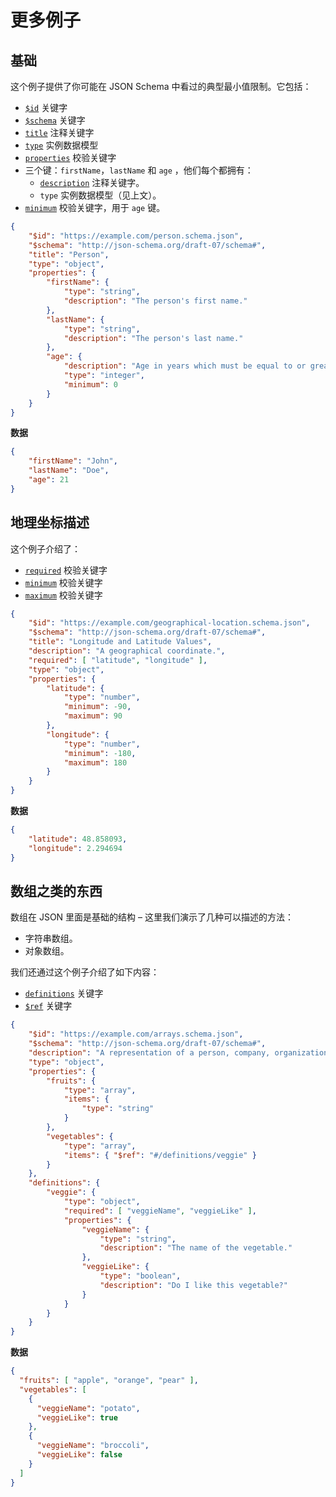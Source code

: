 # 更多例子

## 基础

这个例子提供了你可能在  JSON Schema 中看过的典型最小值限制。它包括：

- [`$id`](http://json-schema.org/latest/json-schema-core.html#rfc.section.8.2) 关键字
- [`$schema`](http://json-schema.org/latest/json-schema-core.html#rfc.section.7) 关键字
- [`title`](http://json-schema.org/latest/json-schema-hypermedia.html#rfc.section.6.5.1) 注释关键字
- [`type`](http://json-schema.org/latest/json-schema-core.html#rfc.section.4.2.1) 实例数据模型
- [`properties`](http://json-schema.org/latest/json-schema-validation.html#rfc.section.6.5.4) 校验关键字
- 三个键：`firstName`，`lastName` 和 `age` ，他们每个都拥有：
  - [`description`](http://json-schema.org/latest/json-schema-validation.html#rfc.section.10.1) 注释关键字。
  - `type` 实例数据模型（见上文）。
- [`minimum`](http://json-schema.org/latest/json-schema-validation.html#rfc.section.6.2.4) 校验关键字，用于 `age` 键。

```json
{
    "$id": "https://example.com/person.schema.json",
    "$schema": "http://json-schema.org/draft-07/schema#",
    "title": "Person",
    "type": "object",
    "properties": {
        "firstName": {
            "type": "string",
            "description": "The person's first name."
        },
        "lastName": {
            "type": "string",
            "description": "The person's last name."
        },
        "age": {
            "description": "Age in years which must be equal to or greater than zero.",
            "type": "integer",
            "minimum": 0
        }
    }
}
```

**数据**

```json
{
    "firstName": "John",
    "lastName": "Doe",
    "age": 21
}
```



## 地理坐标描述

这个例子介绍了：

- [`required`](http://json-schema.org/latest/json-schema-validation.html#rfc.section.6.5.3) 校验关键字
- [`minimum`](http://json-schema.org/latest/json-schema-validation.html#rfc.section.6.2.4) 校验关键字
- [`maximum`](http://json-schema.org/latest/json-schema-validation.html#rfc.section.6.2.2) 校验关键字

```json
{
    "$id": "https://example.com/geographical-location.schema.json",
    "$schema": "http://json-schema.org/draft-07/schema#",
    "title": "Longitude and Latitude Values",
    "description": "A geographical coordinate.",
    "required": [ "latitude", "longitude" ],
    "type": "object",
    "properties": {
        "latitude": {
            "type": "number",
            "minimum": -90,
            "maximum": 90
        },
        "longitude": {
            "type": "number",
            "minimum": -180,
            "maximum": 180
        }
    }
}
```

**数据**

```json
{
    "latitude": 48.858093,
    "longitude": 2.294694
}
```



## 数组之类的东西

数组在 JSON 里面是基础的结构 – 这里我们演示了几种可以描述的方法：

- 字符串数组。
- 对象数组。

我们还通过这个例子介绍了如下内容：

- [`definitions`](http://json-schema.org/latest/json-schema-validation.html#rfc.section.9) 关键字
- [`$ref`](http://json-schema.org/latest/json-schema-core.html#rfc.section.8.3) 关键字

```json
{
    "$id": "https://example.com/arrays.schema.json",
    "$schema": "http://json-schema.org/draft-07/schema#",
    "description": "A representation of a person, company, organization, or place",
    "type": "object",
    "properties": {
        "fruits": {
            "type": "array",
            "items": {
                "type": "string"
            }
        },
        "vegetables": {
            "type": "array",
            "items": { "$ref": "#/definitions/veggie" }
        }
    },
    "definitions": {
        "veggie": {
            "type": "object",
            "required": [ "veggieName", "veggieLike" ],
            "properties": {
                "veggieName": {
                    "type": "string",
                    "description": "The name of the vegetable."
                },
                "veggieLike": {
                    "type": "boolean",
                    "description": "Do I like this vegetable?"
                }
            }
        }
    }
}
```

**数据**

```json
{
  "fruits": [ "apple", "orange", "pear" ],
  "vegetables": [
    {
      "veggieName": "potato",
      "veggieLike": true
    },
    {
      "veggieName": "broccoli",
      "veggieLike": false
    }
  ]
}
```


